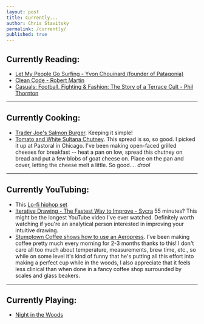 ```yaml
---
layout: post
title: Currently...
author: Chris Stavitsky
permalink: /currently/
published: true
---
```


## Currently Reading:

* [Let My People Go Surfing - Yvon Chouinard (founder of Patagonia)](https://www.amazon.com/Let-People-Surfing-Education-Businessman-Including/dp/0143109677/ref=sr_1_1?s=books&ie=UTF8&qid=1508901161&sr=1-1&keywords=let+my+people+go+surfing)
* [Clean Code - Robert Martin](https://www.amazon.com/Clean-Code-Handbook-Software-Craftsmanship/dp/0132350882)
* [Casuals: Football, Fighting & Fashion: The Story of a Terrace Cult - Phil Thornton](https://www.amazon.com/Casuals-Terrace-Fashion-Phil-Thornton/dp/1903854148)

<hr>

## Currently Cooking:
* [Trader Joe's Salmon Burger](https://www.traderjoes.com/fearless-flyer/article/536). Keeping it simple!
* [Tomato and White Sultana Chutney](https://www.lebonmagot.com/our-products1/tomato-and-white-sultana-chutney). This spread is so, so good. I picked it up at Pastoral in Chicago. I've been making open-faced grilled cheeses for breakfast -- heat a pan on low, spread this chutney on bread and put a few blobs of goat cheese on. Place on the pan and cover, letting the cheese melt a little. So good.... *drool* 

<hr>

## Currently YouTubing:
* This [Lo-fi hiphop set](https://youtu.be/0cKzCUdtRh8)
* [Iterative Drawing - The Fastest Way to Improve - Sycra](https://www.youtube.com/watch?v=k0ufz75UvHs&feature=youtu.be) 55 minutes? This might be the longest YouTube video I've ever watched. Definitely worth watching if you're an analytical person interested in improving your intuitive drawing.
* [Stumptown Coffee shows how to use an Aeropress](https://www.youtube.com/watch?v=pmjPjZZRhNQ&t=4s). I've been making coffee pretty much every morning for 2-3 months thanks to this! I don't care all too much about temperature, measurements, brew time, etc., so while on some level it's kind of funny that he's putting all this effort into making a perfect cup while in the woods, I also appreciate that it feels less clinical than when done in a fancy coffee shop surrounded by scales and glass beakers.

<hr>

## Currently Playing:
* [Night in the Woods](http://store.steampowered.com/app/481510/Night_in_the_Woods/)
